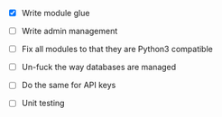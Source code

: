  - [x] Write module glue
 - [ ] Write admin management
 - [ ] Fix all modules to that they are Python3 compatible
 - [ ] Un-fuck the way databases are managed
 - [ ] Do the same for API keys
 - [ ] Unit testing
 